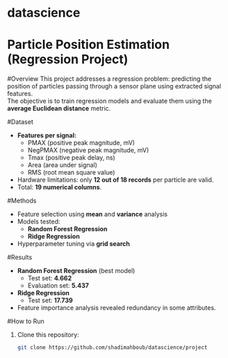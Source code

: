 # datascience

# Particle Position Estimation (Regression Project)

#Overview
This project addresses a regression problem: predicting the position of particles passing through a sensor plane using extracted signal features.  
The objective is to train regression models and evaluate them using the **average Euclidean distance** metric.

#Dataset
- **Features per signal:**
  - PMAX (positive peak magnitude, mV)  
  - NegPMAX (negative peak magnitude, mV)  
  - Tmax (positive peak delay, ns)  
  - Area (area under signal)  
  - RMS (root mean square value)  
- Hardware limitations: only **12 out of 18 records** per particle are valid.  
- Total: **19 numerical columns**.

#Methods
- Feature selection using **mean** and **variance** analysis  
- Models tested:
  - **Random Forest Regression**  
  - **Ridge Regression**  
- Hyperparameter tuning via **grid search**

#Results
- **Random Forest Regression** (best model)  
  - Test set: **4.662**
  - Evaluation set: **5.437**  
- **Ridge Regression**  
  - Test set: **17.739**  
- Feature importance analysis revealed redundancy in some attributes.

#How to Run
1. Clone this repository:
   ```bash
   git clone https://github.com/shadimahboub/datascience/project

 


